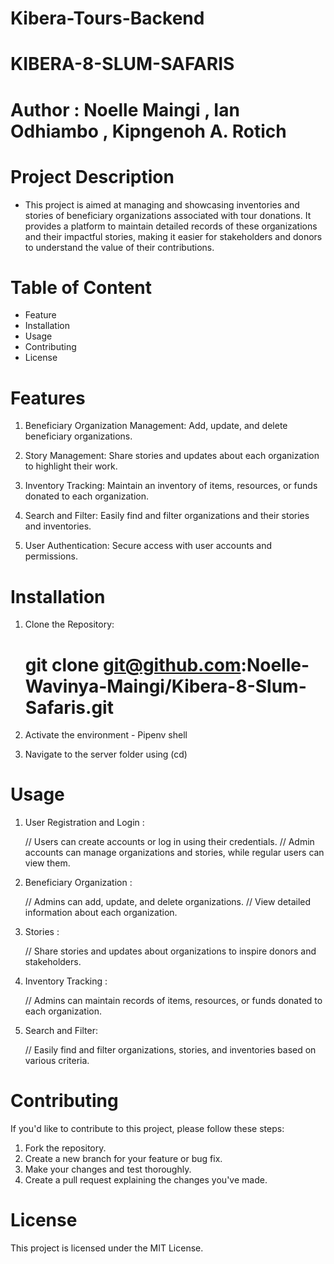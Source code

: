 # Kibera-Tours-Backend

# KIBERA-8-SLUM-SAFARIS


# Author : Noelle Maingi , Ian Odhiambo , Kipngenoh A. Rotich 


# Project Description 

- This project is aimed at managing and showcasing inventories and stories of beneficiary organizations associated with tour donations. It provides a platform to maintain detailed records of these organizations and their impactful stories, making it easier for stakeholders and donors to understand the value of their contributions.

# Table of Content

- Feature
- Installation
- Usage 
- Contributing
- License


# Features

1. Beneficiary Organization Management: Add, update, and delete beneficiary organizations.

2. Story Management: Share stories and updates about each organization to highlight their work.

3. Inventory Tracking: Maintain an inventory of items, resources, or funds donated to each organization.

4. Search and Filter: Easily find and filter organizations and their stories and inventories.

5. User Authentication: Secure access with user accounts and permissions.


# Installation

1. Clone the Repository: 
 
    #   git clone git@github.com:Noelle-Wavinya-Maingi/Kibera-8-Slum-Safaris.git

2. Activate the environment - Pipenv shell 

3. Navigate to the server folder using (cd)



# Usage 

1. User Registration and Login :

    // Users can create accounts or log in using their credentials.
    // Admin accounts can manage organizations and stories, while regular users can view them.

2. Beneficiary Organization :

    // Admins can add, update, and delete organizations.
    // View detailed information about each organization.

3. Stories :

    // Share stories and updates about organizations to inspire donors and stakeholders.

4. Inventory Tracking :

    // Admins can maintain records of items, resources, or funds donated to each organization.

5. Search and Filter:

    // Easily find and filter organizations, stories, and inventories based on various criteria.


# Contributing 

If you'd like to contribute to this project, please follow these steps:

1. Fork the repository.
2. Create a new branch for your feature or bug fix.
3. Make your changes and test thoroughly.
4. Create a pull request explaining the changes you've made.


# License
This project is licensed under the MIT License.
